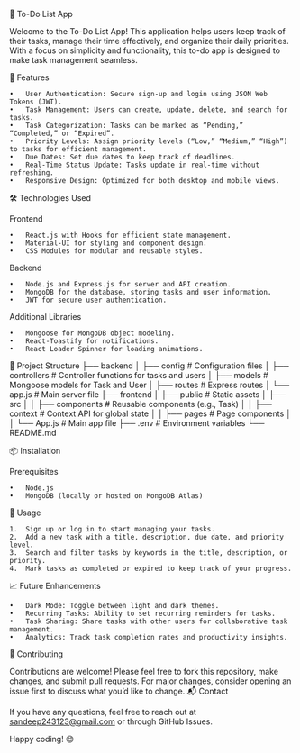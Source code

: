 📝 To-Do List App

Welcome to the To-Do List App! This application helps users keep track of their tasks, manage their time effectively, and organize their daily priorities. With a focus on simplicity and functionality, this to-do app is designed to make task management seamless.

🚀 Features

	•	User Authentication: Secure sign-up and login using JSON Web Tokens (JWT).
	•	Task Management: Users can create, update, delete, and search for tasks.
	•	Task Categorization: Tasks can be marked as “Pending,” “Completed,” or “Expired”.
	•	Priority Levels: Assign priority levels (“Low,” “Medium,” “High”) to tasks for efficient management.
	•	Due Dates: Set due dates to keep track of deadlines.
	•	Real-Time Status Update: Tasks update in real-time without refreshing.
	•	Responsive Design: Optimized for both desktop and mobile views.

🛠️ Technologies Used

Frontend

	•	React.js with Hooks for efficient state management.
	•	Material-UI for styling and component design.
	•	CSS Modules for modular and reusable styles.

Backend

	•	Node.js and Express.js for server and API creation.
	•	MongoDB for the database, storing tasks and user information.
	•	JWT for secure user authentication.

Additional Libraries

	•	Mongoose for MongoDB object modeling.
	•	React-Toastify for notifications.
	•	React Loader Spinner for loading animations.

📂 Project Structure
├── backend
│   ├── config           # Configuration files
│   ├── controllers      # Controller functions for tasks and users
│   ├── models           # Mongoose models for Task and User
│   ├── routes           # Express routes
│   └── app.js           # Main server file
├── frontend
│   ├── public           # Static assets
│   ├── src
│   │   ├── components   # Reusable components (e.g., Task)
│   │   ├── context      # Context API for global state
│   │   ├── pages        # Page components
│   │   └── App.js       # Main app file
├── .env                 # Environment variables
└── README.md

📦 Installation

Prerequisites

	•	Node.js
	•	MongoDB (locally or hosted on MongoDB Atlas)

🌟 Usage

	1.	Sign up or log in to start managing your tasks.
	2.	Add a new task with a title, description, due date, and priority level.
	3.	Search and filter tasks by keywords in the title, description, or priority.
	4.	Mark tasks as completed or expired to keep track of your progress.

📈 Future Enhancements

	•	Dark Mode: Toggle between light and dark themes.
	•	Recurring Tasks: Ability to set recurring reminders for tasks.
	•	Task Sharing: Share tasks with other users for collaborative task management.
	•	Analytics: Track task completion rates and productivity insights.

🤝 Contributing

Contributions are welcome! Please feel free to fork this repository, make changes, and submit pull requests. For major changes, consider opening an issue first to discuss what you’d like to change.
📬 Contact

If you have any questions, feel free to reach out at sandeep243123@gmail.com or through GitHub Issues.

Happy coding! 😊
